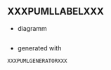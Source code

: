 ## XXXPUMLLABELXXX
- diagramm
```yaioplantumlXXXPUMLXXX
```
- generated with
```
XXXPUMLGENERATORXXX
```
